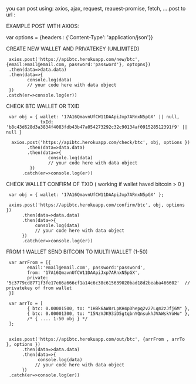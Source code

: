 



you can post using: axios, ajax, request, reauest-promise, fetch, ....post to url :

EXAMPLE POST WITH AXIOS:


var options = {headers : {'Content-Type': 'application/json'}}

CREATE NEW WALLET AND PRIVATEKEY (UNLIMITED)

     axios.post('https://apibtc.herokuapp.com/new/btc', {email:email@email.com, password:'password'}, optopns})
     .then(data=>data.data)
     .then(data=>{
            console.log(data)
            // your code here with data object
     })
    .catch(er=>console.log(er))
    
    
    






CHECK BTC WALLET OR TXID 


     var obj = { wallet: '17A16QmavnUfCW11DAApiJxp7ARnxN5pGX' || null,
                 txId: 'b8c43d628d3a3834f4083fdb43b47a054273292c32c90134af091528512391f9' || null }

      axios.post('https://apibtc.herokuapp.com/check/btc', obj, options })
            .then(data=>data.data)
            .then(data=>{
                    console.log(data)
                    // your code here with data object
             })
          .catch(er=>console.log(er))
          
          
          
          
          






CHECK WALLET CONFIRM OF TXID ( working if wallet haved bitcoin > 0 )

     var obj = { wallet: '17A16QmavnUfCW11DAApiJxp7ARnxN5pGX' };

     axios.post('https://apibtc.herokuapp.com/confirm/btc', obj, options })
          .then(data=>data.data)
          .then(data=>{
               console.log(data)
               // your code here with data object
          })
          .catch(er=>console.log(er))
          
          
          






FROM 1 WALLET SEND BITCOIN TO MULTI WALLET (1-50)

     var arrFrom = [{
            email:'email@email.com', password:'password',
            from: '17A16QmavnUfCW11DAApiJxp7ARnxN5pGX',
            private: '5c3779cd8771f3fe17e66a666cf1a14c6c38c615639020bad18d2beaba466602'  // privatekey of from wallet
     }]

     var arrTo = [
            { btc: 0.00001500, to: "1HBk6AW8rLpKH4pDhepq2v27Lqm2zJfj6M" },
            { btc: 0.00001300, to: "15NzVJK93iD5gtqbnYQnsukhJVAWskYoHu" },
            /* { .... 1-50 obj } */
     ];


     axios.post('https://apibtc.herokuapp.com/out/btc', {arrFrom , arrTo }, options })
          .then(data=>data.data)
          .then(data=>{
                console.log(data)
               // your code here with data object
          })
     .catch(er=>console.log(er))








